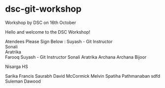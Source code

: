 # dsc-git-workshop
Workshop by DSC on 16th October


Hello and welcome to the DSC Workshop!



Atendees Please Sign Below :
Suyash - Git Instructor    
Sonali  
Aratrika     
Farooq
Suyash - Git Instructor
Sonali
Aratrika
Archana
Archana Bijoor

Nisarga HS






Sarika Francis
Saurabh
David McCormick
Melvin
Spatiha Pathmanaban
sdfd
Suleman Dawood
